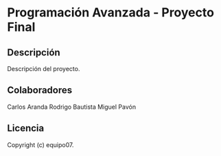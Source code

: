 # Programación Avanzada - Proyecto Final
## Descripción
Descripción del proyecto.
## Colaboradores
Carlos Aranda
Rodrigo Bautista
Miguel Pavón
## Licencia
Copyright (c) equipo07.
